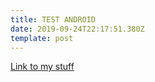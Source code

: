 ```yaml
---
title: TEST ANDROID
date: 2019-09-24T22:17:51.380Z
template: post
---
```

<a href="intent://com.anddoes.launcher">Link to my stuff</a>
